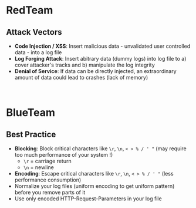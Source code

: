 # RedTeam

## Attack Vectors
- **Code Injection / XSS**: Insert malicious data - unvalidated user controlled data - into a log file
- **Log Forging Attack**: Insert abitrary data (dummy logs) into log file to a) cover attacker's tracks and b) manipulate the log integrity
- **Denial of Service**: If data can be directly injected, an extraordinary amount of data could lead to crashes (lack of memory)


<br />

# BlueTeam

## Best Practice
- **Blocking**: Block critical characters like `\r`, `\n`, `< > % / ' "` (may require too much performance of your system !)
   -  `\r` = carriage return
   -  `\n` = newline
- **Encoding**: Escape critical characters like `\r`, `\n`, `< > % / ' "` (less performance consumption)
- Normalize your log files (uniform encoding to get uniform pattern) before you remove parts of it
- Use only encoded HTTP-Request-Parameters in your log file 
